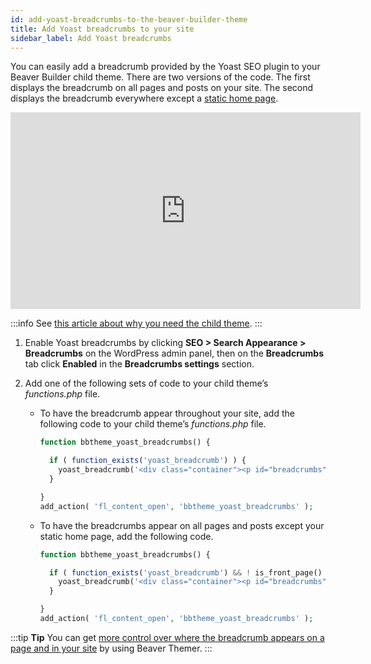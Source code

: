 ```yaml
---
id: add-yoast-breadcrumbs-to-the-beaver-builder-theme
title: Add Yoast breadcrumbs to your site
sidebar_label: Add Yoast breadcrumbs
---
```


You can easily add a breadcrumb provided by the Yoast SEO plugin to your Beaver Builder child theme. There are two versions of the code. The first displays the breadcrumb on all pages and posts on your site. The second displays the breadcrumb everywhere except a [static home page](/general/glossary.md/#static-page-wp).

<div className="embed-responsive">
<iframe width="560" height="315" src="https://www.youtube-nocookie.com/embed/VZ_ntbMt2pw" title="YouTube video player" frameBorder="0" allow="accelerometer; autoplay; clipboard-write; encrypted-media; gyroscope; picture-in-picture" allowFullScreen></iframe>
</div>

:::info
See [this article about why you need the child theme](/bb-theme/getting-started/do-i-need-to-install-the-beaver-builder-child-theme.md).
:::

1. Enable Yoast breadcrumbs by clicking **SEO > Search Appearance > Breadcrumbs** on the WordPress admin panel, then on the **Breadcrumbs** tab click **Enabled** in the **Breadcrumbs settings** section.

2. Add one of the following sets of code to your child theme’s _functions.php_ file.  

   * To have the breadcrumb appear throughout your site, add the following code to your child theme’s _functions.php_ file.  

      ```php
      function bbtheme_yoast_breadcrumbs() {

        if ( function_exists('yoast_breadcrumb') ) {
          yoast_breadcrumb('<div class="container"><p id="breadcrumbs">','</p></div>');
        }

      }
      add_action( 'fl_content_open', 'bbtheme_yoast_breadcrumbs' );
      ```

    * To have the breadcrumbs appear on all pages and posts except your static home page, add the following code.  

      ```php
      function bbtheme_yoast_breadcrumbs() {

        if ( function_exists('yoast_breadcrumb') && ! is_front_page() ) {
          yoast_breadcrumb('<div class="container"><p id="breadcrumbs">','</p></div>');
        }

      }
      add_action( 'fl_content_open', 'bbtheme_yoast_breadcrumbs' );
      ```

:::tip **Tip**
You can get [more control over where the breadcrumb appears on a page and in your site](/beaver-themer/layout-types-modules/part-layout-type/add-yoast-breadcrumbs-with-beaver-themer.md) by using Beaver Themer.
:::
